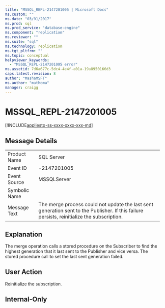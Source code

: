 ```yaml
---
title: "MSSQL_REPL-2147201005 | Microsoft Docs"
ms.custom: ""
ms.date: "03/01/2017"
ms.prod: sql
ms.prod_service: "database-engine"
ms.component: "replication"
ms.reviewer: ""
ms.suite: "sql"
ms.technology: replication
ms.tgt_pltfrm: ""
ms.topic: conceptual
helpviewer_keywords: 
  - "MSSQL_REPL-2147201005 error"
ms.assetid: 7d6a677c-5dc4-4e4f-a01a-19a8950166d3
caps.latest.revision: 8
author: "MashaMSFT"
ms.author: "mathoma"
manager: craigg
---
```

# MSSQL_REPL-2147201005
[!INCLUDE[appliesto-ss-xxxx-xxxx-xxx-md](../../includes/appliesto-ss-xxxx-xxxx-xxx-md.md)]
    
## Message Details  
  
|||  
|-|-|  
|Product Name|SQL Server|  
|Event ID|-2147201005|  
|Event Source|MSSQLServer|  
|Symbolic Name||  
|Message Text|The merge process could not update the last sent generation sent to the Publisher. If this failure persists, reinitialize the subscription.|  
  
## Explanation  
 The merge operation calls a stored procedure on the Subscriber to find the highest generation that it last sent to the Publisher and vice versa. The stored procedure call to set the last sent generation failed.  
  
## User Action  
 Reinitialize the subscription.  
  
## Internal-Only  
  
